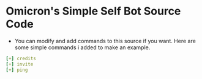 # Omicron's Simple Self Bot Source Code
- You can modify and add commands to this source if you want. Here are some simple commands i added to make an example.

```yaml
[+] credits
[+] invite
[+] ping
```
